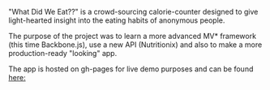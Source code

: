 "What Did We Eat??" is a crowd-sourcing calorie-counter designed to give light-hearted insight into the eating habits of anonymous people.

The purpose of the project was to learn a more advanced MV* framework (this time Backbone.js), use a new API (Nutritionix) and also to make a more production-ready "looking" app.

The app is hosted on gh-pages for live demo purposes and can be found  <a href="http://llanginger.github.io/health-tracker/">here:</a>
